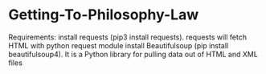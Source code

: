 # Getting-To-Philosophy-Law

Requirements:
install requests (pip3 install requests). requests will fetch HTML with python request module
install Beautifulsoup (pip install beautifulsoup4). It is a Python library for pulling data out of HTML and XML files
